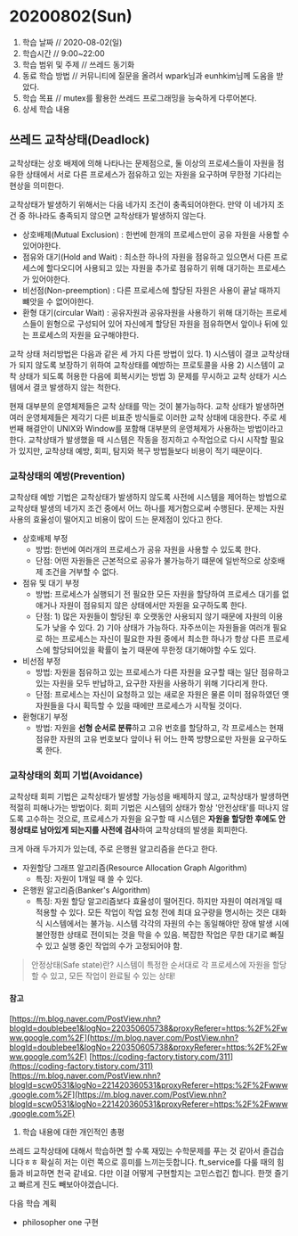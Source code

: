 # 20200802\(Sun\)

1. 학습 날짜 // 2020-08-02\(일\)
2. 학습시간 // 9:00~22:00
3. 학습 범위 및 주제 // 쓰레드 동기화
4. 동료 학습 방법 // 커뮤니티에 질문을 올려서 wpark님과 eunhkim님께 도움을 받았다.
5. 학습 목표 // mutex를 활용한 쓰레드 프로그래밍을 능숙하게 다루어본다.
6. 상세 학습 내용

## 쓰레드 교착상태\(Deadlock\)

교착상태는 상호 배제에 의해 나타나는 문제점으로, 둘 이상의 프로세스들이 자원을 점유한 상태에서 서로 다른 프로세스가 점유하고 있는 자원을 요구하며 무한정 기다리는 현상을 의미한다.

교착상태가 발생하기 위해서는 다음 네가지 조건이 충족되어야한다. 만약 이 네가지 조건 중 하나라도 충족되지 않으면 교착상태가 발생하지 않는다.

* 상호배제\(Mutual Exclusion\) : 한번에 한개의 프로세스만이 공유 자원을 사용할 수 있어야한다.
* 점유와 대기\(Hold and Wait\) : 최소한 하나의 자원을 점유하고 있으면서 다른 프로세스에 할다오디어 사용되고 있는 자원을 추가로 점유하기 위해 대기하는 프로세스가 있어야한다.
* 비선점\(Non-preemption\) : 다른 프로세스에 할당된 자원은 사용이 끝날 때까지 뺴앗을 수 없어야한다.
* 환형 대기\(circular Wait\) : 공유자원과 공유자원을 사용하기 위해 대기하는 프로세스들이 원형으로 구성되어 있어 자신에게 할당된 자원을 점유하면서 앞이나 뒤에 있는 프로세스의 자원을 요구해야한다.

교착 상태 처리방법은 다음과 같은 세 가지 다른 방법이 있다. 1\) 시스템이 결코 교착상태가 되지 않도록 보장하기 위하여 교착상태를 예방하는 프로토콜을 사용 2\) 시스템이 교착 상태가 되도록 허용한 다음에 회복시키는 방법 3\) 문제를 무시하고 교착 상태가 시스템에서 결코 발생하지 않는 척한다.

현재 대부분의 운영체제들은 교착 상태를 막는 것이 불가능하다. 교착 상태가 발생하면 여러 운영체제들은 제각기 다른 비표준 방식들로 이러한 교착 상태에 대응한다. 주로 세 번째 해결안이 UNIX와 Window를 포함해 대부분의 운영체제가 사용하는 방법이라고 한다. 교착상태가 발생했을 때 시스템은 작동을 정지하고 수작업으로 다시 시작할 필요가 있지만, 교착상태 예방, 회피, 탐지와 복구 방법들보다 비용이 적기 때문이다.

### 교착상태의 예방\(Prevention\)

교착상태 예방 기법은 교착상태가 발생하지 않도록 사전에 시스템을 제어하는 방법으로 교착상태 발생의 네가지 조건 중에서 어느 하나를 제거함으로써 수행된다. 문제는 자원 사용의 효율성이 떨어지고 비용이 많이 드는 문제점이 있다고 한다.

* 상호배제 부정
  * 방법: 한번에 여러개의 프로세스가 공유 자원을 사용할 수 있도록 한다.
  * 단점: 어떤 자원들은 근본적으로 공유가 불가능하기 떄문에 일반적으로 상호배제 조건을 거부할 수 없다.
* 점유 및 대기 부정
  * 방법: 프로세스가 실행되기 전 필요한 모든 자원을 할당하여 프로세스 대기를 없애거나 자원이 점유되지 않은 상태에서만 자원을 요구하도록 한다.
  * 단점: 1\) 많은 자원들이 할당된 후 오랫동안 사용되지 않기 때문에 자원의 이용도가 낮을 수 있다. 2\) 기아 상태가 가능하다. 자주쓰이는 자원들을 여러개 필요로 하는 프로세스는 자신이 필요한 자원 중에서 최소한 하나가 항상 다른 프로세스에 할당되어있을 확률이 높기 때문에 무한정 대기해야할 수도 있다.
* 비선점 부정
  * 방법: 자원을 점유하고 있는 프로세스가 다른 자원을 요구할 때는 일단 점유하고 있는 자원을 모두 반납하고, 요구한 자원을 사용하기 위해 기다리게 한다.
  * 단점: 프로세스는 자신이 요청하고 있는 새로운 자원은 물론 이미 점유하였던 옛 자원들을 다시 획득할 수 있을 때에만 프로세스가 시작될 것이다.
* 환형대기 부정
  * 방법: 자원을 **선형 순서로 분류**하고 고유 번호를 할당하고, 각 프로세스는 현재 점유한 자원의 고유 번호보다 앞이나 뒤 어느 한쪽 방향으로만 자원을 요구하도록 한다.

### 교착상태의 회피 기법\(Avoidance\)

교착상태 회피 기법은 교착상태가 발생할 가능성을 배제하지 않고, 교착상태가 발생하면 적절히 피해나가는 방법이다. 회피 기법은 시스템의 상태가 항상 '안전상태'를 떠나지 않도록 고수하는 것으로, 프로세스가 자원을 요구할 때 시스템은 **자원을 할당한 후에도 안정상태로 남아있게 되는지를 사전에 검사**하여 교착상태의 발생을 회피한다.

크게 아래 두가지가 있는데, 주로 은행원 알고리즘을 쓴다고 한다.

* 자원할당 그래프 알고리즘\(Resource Allocation Graph Algorithm\)
  * 특징: 자원이 1개일 때 쓸 수 있다.
* 은행원 알고리즘\(Banker's Algorithm\)
  * 특징: 자원 할당 알고리즘보다 효율성이 떨어진다. 하지만 자원이 여러개일 때 적용할 수 있다. 모든 작업이 작업 요청 전에 최대 요구량을 명시하는 것은 대화식 시스템에서는 불가능. 시스템 각각의 자원의 수는 동일해야만 장애 발생 시에 불안정한 상태로 전이되는 것을 막을 수 있음. 복잡한 작업은 무한 대기로 빠질 수 있고 실행 중인 작업의 수가 고정되어야 함.

> 안정상태\(Safe state\)란? 시스템이 특정한 순서대로 각 프로세스에 자원을 할당할 수 있고, 모든 작업이 완료될 수 있는 상태!

#### 참고

[https://m.blog.naver.com/PostView.nhn?blogId=doublebee1&logNo=220350605738&proxyReferer=https:%2F%2Fwww.google.com%2F](https://m.blog.naver.com/PostView.nhn?blogId=doublebee1&logNo=220350605738&proxyReferer=https:%2F%2Fwww.google.com%2F) [https://coding-factory.tistory.com/311](https://coding-factory.tistory.com/311) [https://m.blog.naver.com/PostView.nhn?blogId=scw0531&logNo=221420360531&proxyReferer=https:%2F%2Fwww.google.com%2F](https://m.blog.naver.com/PostView.nhn?blogId=scw0531&logNo=221420360531&proxyReferer=https:%2F%2Fwww.google.com%2F)

1. 학습 내용에 대한 개인적인 총평

쓰레드 교착상태에 대해서 학습하면 할 수록 재밌는 수학문제를 푸는 것 같아서 즐겁습니다ㅎㅎ 확실히 저는 이런 쪽으로 흥미를 느끼는듯합니다. ft\_service를 다룰 때의 힘듦과 비교하면 천국 같네요. 다만 이걸 어떻게 구현할지는 고민스럽긴 합니다. 한껏 즐기고 빠르게 진도 빼보아야겠습니다.

다음 학습 계획

* philosopher one 구현

